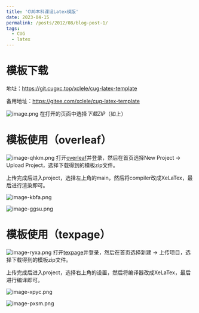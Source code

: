 ```yaml
---
title: 'CUG本科课设Latex模版'
date: 2023-04-15
permalink: /posts/2012/08/blog-post-1/
tags:
  - CUG
  - latex
---
```


# 模板下载
地址：https://git.cugxc.top/xclele/cug-latex-template

备用地址：https://gitee.com/xclele/cug-latex-template

![image.png](/upload/image.png)
在打开的页面中选择*下载ZIP*（如上）

# 模板使用（overleaf）

![image-qhkm.png](/upload/image-qhkm.png)
打开[overleaf](https://www.overleaf.com)并登录，然后在首页选择New Project -> Upload Project，选择下载得到的模板zip文件。

上传完成后进入project，选择左上角的main，然后将compiler改成XeLaTex，最后进行渲染即可。

![image-kbfa.png](/upload/image-kbfb.png)

![image-ggsu.png](/upload/image-ggsu.png)

# 模板使用（texpage）


![image-ryxa.png](/upload/image-ryxa.png)
打开[texpage](https://www.texpage.com)并登录，然后在首页选择新建 -> 上传项目，选择下载得到的模板zip文件。

上传完成后进入project，选择右上角的设置，然后将编译器改成XeLaTex，最后进行编译即可。


![image-xpyc.png](/upload/image-xpyd.png)

![image-pxsm.png](/upload/image-pxsm.png)